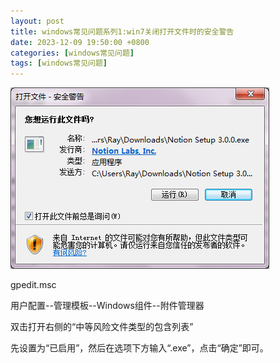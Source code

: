 ```yaml
---
layout: post
title: windows常见问题系列1:win7关闭打开文件时的安全警告
date: 2023-12-09 19:50:00 +0800
categories: [windows常见问题]
tags: [windows常见问题]
---
```

![elesos](https://raw.githubusercontent.com/elesos/assets/master/os/win/win7/2023-12-09_09-10-37.png)

gpedit.msc 

用户配置--管理模板--Windows组件--附件管理器

双击打开右侧的“中等风险文件类型的包含列表”

先设置为“已启用”，然后在选项下方输入“.exe”，点击“确定”即可。